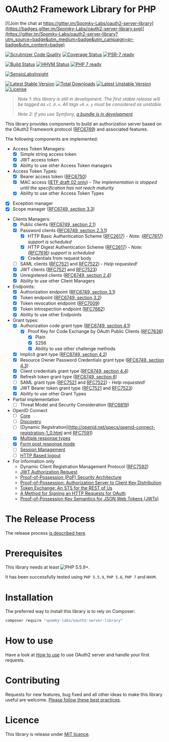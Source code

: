 OAuth2 Framework Library for PHP
================================

[![Join the chat at https://gitter.im/Spomky-Labs/oauth2-server-library](https://badges.gitter.im/Spomky-Labs/oauth2-server-library.svg)](https://gitter.im/Spomky-Labs/oauth2-server-library?utm_source=badge&utm_medium=badge&utm_campaign=pr-badge&utm_content=badge)

[![Scrutinizer Code Quality](https://scrutinizer-ci.com/g/Spomky-Labs/oauth2-server-library/badges/quality-score.png?b=master)](https://scrutinizer-ci.com/g/Spomky-Labs/oauth2-server-library/?branch=master)
[![Coverage Status](https://coveralls.io/repos/Spomky-Labs/oauth2-server-library/badge.svg?branch=master&service=github)](https://coveralls.io/github/Spomky-Labs/oauth2-server-library?branch=master)
[![PSR-7 ready](https://img.shields.io/badge/PSR--7-ready-brightgreen.svg)](http://www.php-fig.org/psr/psr-7/)

[![Build Status](https://travis-ci.org/Spomky-Labs/oauth2-server-library.svg?branch=master)](https://travis-ci.org/Spomky-Labs/oauth2-server-library)
[![HHVM Status](http://hhvm.h4cc.de/badge/spomky-labs/oauth2-server-library.svg)](http://hhvm.h4cc.de/package/spomky-labs/oauth2-server-library)
[![PHP 7 ready](http://php7ready.timesplinter.ch/Spomky-Labs/oauth2-server-library/badge.svg)](https://travis-ci.org/Spomky-Labs/oauth2-server-library)

[![SensioLabsInsight](https://insight.sensiolabs.com/projects/3d678a80-f1b8-48a3-b36e-c7f0c6d45939/big.png)](https://insight.sensiolabs.com/projects/3d678a80-f1b8-48a3-b36e-c7f0c6d45939)

[![Latest Stable Version](https://poser.pugx.org/Spomky-Labs/oauth2-server-library/v/stable.png)](https://packagist.org/packages/Spomky-Labs/oauth2-server-library)
[![Total Downloads](https://poser.pugx.org/Spomky-Labs/oauth2-server-library/downloads.png)](https://packagist.org/packages/Spomky-Labs/oauth2-server-library)
[![Latest Unstable Version](https://poser.pugx.org/Spomky-Labs/oauth2-server-library/v/unstable.png)](https://packagist.org/packages/Spomky-Labs/oauth2-server-library)
[![License](https://poser.pugx.org/Spomky-Labs/oauth2-server-library/license.png)](https://packagist.org/packages/Spomky-Labs/oauth2-server-library)

> *Note 1: this library is still in development. The first stable release will be tagged as `v1.0.x`. All tags `v0.x.y` must be considered as unstable.*
> 
> *Note 2: if you use Symfony, [a bundle is in development](https://github.com/Spomky-Labs/OAuth2ServerBundle).*

This library provides components to build an authorization server based on the OAuth2 Framework protocol ([RFC6749](https://tools.ietf.org/html/rfc6749)) and associated features.

The following components are implemented:

* Access Token Managers:
    * [x] Simple string access token
    * [x] JWT access token
    * [x] Ability to use other Access Token managers
* Access Token Types:
    * [x] Bearer access token ([RFC6750](https://tools.ietf.org/html/rfc6750))
    * [x] MAC access ([IETF draft 02 only](https://tools.ietf.org/html/draft-ietf-oauth-v2-http-mac-02)) - *The implementation is stopped until the specification has not reach maturity*
    * [x] Ability to use other Access Token Types
* [x] Exception manager
* [x] Scope manager ([RFC6749, section 3.3](https://tools.ietf.org/html/rfc6749#section-3.3))
* Clients Managers:
    * [x] Public clients ([RFC6749, section 2.1](https://tools.ietf.org/html/rfc6749#section-2.1))
    * [x] Password clients ([RFC6749, section 2.3.1](https://tools.ietf.org/html/rfc6749#section-2.3.1))
        * [x] HTTP Basic Authentication Scheme ([RFC2617](https://tools.ietf.org/html/rfc2617)) - *Note: ([RFC7617](https://tools.ietf.org/html/rfc7617)) support is scheduled*
        * [x] HTTP Digest Authentication Scheme ([RFC2617](https://tools.ietf.org/html/rfc2617)) - *Note: ([RFC7616](https://tools.ietf.org/html/rfc7616)) support is scheduled*
        * [x] Credentials from request body
    * [ ] SAML clients ([RFC7521](https://tools.ietf.org/html/rfc7521) and [RFC7522](https://tools.ietf.org/html/rfc7522)) - *Help requested!*
    * [x] JWT clients ([RFC7521](https://tools.ietf.org/html/rfc7521) and [RFC7523](https://tools.ietf.org/html/rfc7523))
    * [x] Unregistered clients ([RFC6749, section 2.4](https://tools.ietf.org/html/rfc6749#section-2.4))
    * [x] Ability to use other Client Managers
* Endpoints:
    * [x] Authorization endpoint ([RFC6749, section 3.1](https://tools.ietf.org/html/rfc6749#section-3.1))
    * [x] Token endpoint ([RFC6749, section 3.2](https://tools.ietf.org/html/rfc6749#section-3.2))
    * [x] Token revocation endpoint ([RFC7009](https://tools.ietf.org/html/rfc7009))
    * [x] Token introspection endpoint ([RFC7662](https://tools.ietf.org/html/rfc7662))
    * [x] Ability to use other Endpoints
* Grant types:
    * [x] Authorization code grant type ([RFC6749, section 4.1](https://tools.ietf.org/html/rfc6749#section-4.1))
        * [x] Proof Key for Code Exchange by OAuth Public Clients ([RFC7636](https://tools.ietf.org/html/rfc7636))
            * [x] Plain
            * [x] S256
            * [x] Ability to use other challenge methods
    * [x] Implicit grant type ([RFC6749, section 4.2](https://tools.ietf.org/html/rfc6749#section-4.2))
    * [x] Resource Owner Password Credentials grant type ([RFC6749, section 4.3](https://tools.ietf.org/html/rfc6749#section-4.3))
    * [x] Client credentials grant type ([RFC6749, section 4.4](https://tools.ietf.org/html/rfc6749#section-4.4))
    * [x] Refresh token grant type ([RFC6749, section 6](https://tools.ietf.org/html/rfc6749#section-6))
    * [ ] SAML grant type ([RFC7521](https://tools.ietf.org/html/rfc7521) and [RFC7522](https://tools.ietf.org/html/rfc7522)) - *Help requested!*
    * [x] JWT Bearer token grant type ([RFC7521](https://tools.ietf.org/html/rfc7521) and [RFC7523](https://tools.ietf.org/html/rfc7523))
    * [x] Ability to use other Grant Types

* Partial implementation
    * [ ] Threat Model and Security Consideration ([RFC6819](https://tools.ietf.org/html/rfc6819))

* OpenID Connect
    * [ ] [Core](http://openid.net/specs/openid-connect-core-1_0.html)
    * [ ] [Discovery](http://openid.net/specs/openid-connect-discovery-1_0.html)
    * [ ] [Dynamic Registration](http://openid.net/specs/openid-connect-registration-1_0.html and [RFC7591](https://tools.ietf.org/html/rfc7591))
    * [x] [Multiple response types](http://openid.net/specs/oauth-v2-multiple-response-types-1_0.html)
    * [x] [Form post response mode](http://openid.net/specs/oauth-v2-form-post-response-mode-1_0.html)
    * [ ] [Session Management](http://openid.net/specs/openid-connect-session-1_0.html)
    * [ ] [HTTP Based logout](http://openid.net/specs/openid-connect-logout-1_0.html)

* For information only
    * Dynamic Client Registration Management Protocol ([RFC7592](https://tools.ietf.org/html/rfc7592))
    * [JWT Authorization Request](https://tools.ietf.org/html/draft-ietf-oauth-jwsreq-06)
    * [Proof-of-Possession (PoP) Security Architecture](https://tools.ietf.org/html/draft-ietf-oauth-pop-architecture-07)
    * [Proof-of-Possession: Authorization Server to Client Key Distribution](https://tools.ietf.org/html/draft-ietf-oauth-pop-key-distribution-02)
    * [Token Exchange: An STS for the REST of Us](https://tools.ietf.org/html/draft-ietf-oauth-token-exchange-03)
    * [A Method for Signing an HTTP Requests for OAuth](https://tools.ietf.org/html/draft-ietf-oauth-signed-http-request-01)
    * [Proof-of-Possession Key Semantics for JSON Web Tokens (JWTs)](https://tools.ietf.org/html/draft-ietf-oauth-proof-of-possession-11)

# The Release Process

The release process [is described here](doc/Release.md).

# Prerequisites

This library needs at least ![PHP 5.5.9+](https://img.shields.io/badge/PHP-5.5.9%2B-ff69b4.svg).

It has been successfully tested using `PHP 5.5.9`, `PHP 5.6`, `PHP 7` and `HHVM`.

# Installation

The preferred way to install this library is to rely on Composer:

```sh
composer require "spomky-labs/oauth2-server-library"
```

# How to use

Have a look at [How to use](doc/Use.md) to use OAuth2 server and handle your first requests.

# Contributing

Requests for new features, bug fixed and all other ideas to make this library useful are welcome. [Please follow these best practices](doc/Contributing.md).

# Licence

This library is release under [MIT licence](LICENSE.txt).
